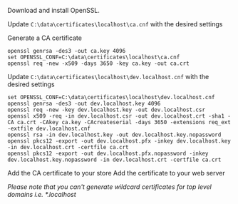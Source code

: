 Download and install OpenSSL. 

Update `C:\data\certificates\localhost\ca.cnf` with the desired settings

Generate a CA certificate
```
openssl genrsa -des3 -out ca.key 4096
set OPENSSL_CONF=C:\data\certificates\localhost\ca.cnf
openssl req -new -x509 -days 3650 -key ca.key -out ca.crt
```
Update `C:\data\certificates\localhost\dev.localhost.cnf` with the desired settings

```
set OPENSSL_CONF=C:\data\certificates\localhost\dev.localhost.cnf
openssl genrsa -des3 -out dev.localhost.key 4096
openssl req -new -key dev.localhost.key -out dev.localhost.csr 
openssl x509 -req -in dev.localhost.csr -out dev.localhost.crt -sha1 -CA ca.crt -CAkey ca.key -CAcreateserial -days 3650 -extensions req_ext -extfile dev.localhost.cnf
openssl rsa -in dev.localhost.key -out dev.localhost.key.nopassword
openssl pkcs12 -export -out dev.localhost.pfx -inkey dev.localhost.key -in dev.localhost.crt -certfile ca.crt
openssl pkcs12 -export -out dev.localhost.pfx.nopassword -inkey dev.localhost.key.nopassword -in dev.localhost.crt -certfile ca.crt
```

Add the CA certificate to your store
Add the certificate to your web server

_Please note that you can't generate wildcard certificates for top level domains i.e. *.localhost_